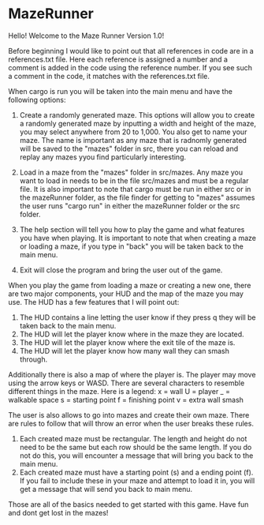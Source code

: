 # MazeRunner
Hello!  Welcome to the Maze Runner Version 1.0!

Before beginning I would like to point out that all references in code are in a references.txt file.  Here each reference is assigned a number and a comment is added in the code using the reference number.  If you see such a comment in the code, it matches with the references.txt file.  

When cargo is run you will be taken into the main menu and have the following options:

1. Create a randomly generated maze.  This options will allow you to create a randomly generated maze by inputting a width and height of the maze, you may select anywhere from 20 to 1,000. You also get to name your maze.  The name is important as any maze that is radnomly generated will be saved to the "mazes" folder in src, there you can reload and replay any mazes yyou find particularly interesting.

2. Load in a maze from the "mazes" folder in src/mazes. Any maze you want to load in needs to be in the file src/mazes and must be a regular file.  It is also important to note that cargo must be run in either src or in the mazeRunner folder, as the file finder for getting to "mazes" assumes the user runs "cargo run" in either the mazeRunner folder or the src folder. 

3. The help section will tell you how to play the game and what features you have when playing.  It is important to note that when creating a maze or loading a maze, if you type in "back" you will be taken back to the main menu.

4. Exit will close the program and bring the user out of the game.


When you play the game from loading a maze or creating a new one, there are two major components, your HUD and the map of the maze you may use.  The HUD has a few features that I will point out:
1. The HUD contains a line letting the user know if they press q they will be taken back to the main menu.
2. The HUD will let the player know where in the maze they are located.
3. The HUD will let the player know where the exit tile of the maze is.
4. The HUD will let the player know how many wall they can smash through.

Additionally there is also a map of where the player is.  The player may move using the arrow keys or WASD.
There are several characters to resemble different things in the maze. Here is a legend:
x = wall
U = player
_ = walkable space
s = starting point
f = finishing point
v = extra wall smash 



The user is also allows to go into mazes and create their own maze.  There are rules to follow that will throw an error when the user breaks these rules.
1. Each created maze must be rectangular.  The length and height do not need to be the same but each row should be the same length.  If you do not do this, you will encounter a message that will bring you back to the main menu.
2. Each created maze must have a starting point (s) and a ending point (f).  If you fail to include these in your maze and attempt to load it in, you will get a message that will send you back to main menu.


Those are all of the basics needed to get started with this game.  Have fun and dont get lost in the mazes!
